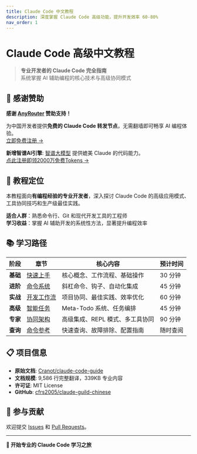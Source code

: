 ```yaml
---
title: Claude Code 中文教程
description: 深度掌握 Claude Code 高级功能，提升开发效率 60-80%
nav_order: 1
---
```


# Claude Code 高级中文教程

> **专业开发者的 Claude Code 完全指南**  
> 系统掌握 AI 辅助编程的核心技术与高级协同模式

## 💫 感谢赞助

**感谢 [AnyRouter](https://anyrouter.top/register?aff=86mM) 赞助支持！**

为中国开发者提供**免费的 Claude Code 转发节点**，无需翻墙即可畅享 AI 编程体验。  
[立即免费注册 →](https://anyrouter.top/register?aff=86mM)

**新增智谱AI引擎**: [智谱大模型](https://www.bigmodel.cn/claude-code?cc=fission_glmcode_sub_v1&ic=H0RNPV3LNZ&n=186****7268) 提供媲美 Claude 的代码能力。  
[点此注册即领2000万免费Tokens →](https://www.bigmodel.cn/claude-code?cc=fission_glmcode_sub_v1&ic=H0RNPV3LNZ&n=186****7268)

## 🎯 教程定位

本教程面向**有编程经验的专业开发者**，深入探讨 Claude Code 的高级应用模式、工具协同技巧和生产级最佳实践。

**适合人群**：熟悉命令行、Git 和现代开发工具的工程师  
**学习收益**：掌握 AI 辅助开发的系统性方法，显著提升编程效率

## 📚 学习路径

| 阶段 | 章节 | 核心内容 | 预计时间 |
|------|------|----------|----------|
| **基础** | [快速上手](01-快速上手.html) | 核心概念、工作流程、基础操作 | 30 分钟 |
| **进阶** | [命令系统](02-命令系统.html) | 斜杠命令、钩子、自动化集成 | 45 分钟 |
| **实战** | [开发工作流](03-开发工作流.html) | 项目协同、最佳实践、效率优化 | 60 分钟 |
| **高级** | [智能任务](04-智能任务.html) | Meta-Todo 系统、任务编排 | 45 分钟 |
| **专家** | [协同架构](05-协同架构.html) | 高级集成、REPL 模式、多工具协同 | 90 分钟 |
| **查询** | [命令参考](06-命令参考.html) | 快速查询、故障排除、配置指南 | 随时查阅 |

## 📋 项目信息

- **原始文档**: [Cranot/claude-code-guide](https://github.com/Cranot/claude-code-guide)
- **文档规模**: 9,586 行完整翻译，339KB 专业内容
- **许可证**: MIT License
- **GitHub**: [cfrs2005/claude-guild-chinese](https://github.com/cfrs2005/claude-guild-chinese)

## 🤝 参与贡献

欢迎提交 [Issues](https://github.com/cfrs2005/claude-guild-chinese/issues) 和 [Pull Requests](https://github.com/cfrs2005/claude-guild-chinese/pulls)。

---

**🚀 开始专业的 Claude Code 学习之旅**